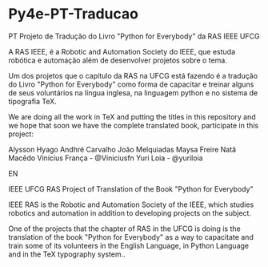 # Py4e-PT-Traducao
PT
Projeto de Tradução do Livro "Python for Everybody" da RAS IEEE UFCG

A RAS IEEE, é a Robotic and Automation Society do IEEE, que estuda robótica e automação além de desenvolver projetos sobre o tema.

Um dos projetos que o capítulo da RAS na UFCG está fazendo é a tradução do Livro "Python for Everybody" como forma de capacitar e treinar alguns de seus voluntários na língua inglesa, na linguagem python e no sistema de tipografia TeX.

We are doing all the work in TeX and putting the titles in this repository and we hope that soon we have the complete translated book, participate in this project:

Alysson Hyago
Andhré Carvalho
João Melquiadas
Maysa Freire
Natã Macêdo
Vinícius França - @Viniciusfn
Yuri Loia - @yuriloia


EN

IEEE UFCG RAS Project of Translation of the Book "Python for Everybody"

IEEE RAS is the Robotic and Automation Society of the IEEE, which studies robotics and automation in addition to developing projects on the subject.

One of the projects that the chapter of RAS in the UFCG is doing is the translation of the book "Python for Everybody" as a way to capacitate and train some of its volunteers in the English Language, in Python Language and in the TeX typography system..
